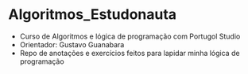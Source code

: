 # Algoritmos_Estudonauta
- Curso de Algoritmos e lógica de programação com Portugol Studio
- Orientador: Gustavo Guanabara
- Repo de anotações e exercícios feitos para lapidar minha lógica de programação
